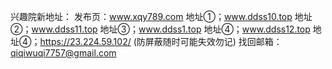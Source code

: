 
兴趣院新地址：
发布页：www.xqy789.com
地址①；www.ddss10.top
地址②；www.ddss11.top
地址③；www.ddss1.top
地址④；www.ddss12.top
地址④；https://23.224.59.102/ (防屏蔽随时可能失效勿记)
找回邮箱：qiqiwuqi7757@gmail.com

